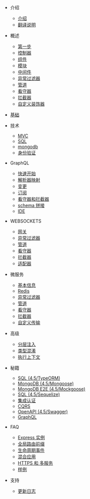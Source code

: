 - 介绍
  - [介绍](4.5/introduction.md)
  - [翻译说明](4.5/about.md)

- 概述
  - [第一步](4.5/firststeps.md)
  - [控制器](4.5/controllers.md)
  - [组件](4.5/components.md)
  - [模块](4.5/modules.md)
  - [中间件](4.5/middlewares.md)
  - [异常过滤器](4.5/exceptionfilters.md)  
  - [管道](4.5/pipes.md)
  - [看守器](4.5/guards.md)
  - [拦截器](4.5/interceptors.md)
  - [自定义装饰器](4.5/customdecorators.md)

- [基础](4.5/fundamentals?id=依赖注入)

- 技术
  - [MVC](4.5/techniques?id=mvc)
  - [SQL](4.5/techniques?id=sql)
  - [mongodb](4.5/techniques?id=mongodb)
  - [身份验证](4.5/techniques?id=身份验证（Passport）)  

- GraphQL
  - [快速开始](4.5/graphql?id=快速开始)
  - [解析器映射](4.5/graphql?id=解析器映射)
  - [变更](4.5/graphql?id=变更（Mutations）)
  - [订阅](4.5/graphql?id=订阅（Subscriptions）)
  - [看守器和拦截器](4.5/graphql?id=看守器和拦截器)
  - [schema 拼接](4.5/graphql?id=schema-拼接)
  - [IDE](4.5/graphql?id=ide)

- WEBSOCKETS
  - [网关](4.5/websockets?id=gateways)
  - [异常过滤器](4.5/websockets?id=exceptionfilters)
  - [管道](4.5/websockets?id=pipes)
  - [看守器](4.5/websockets?id=guards)
  - [拦截器](4.5/websockets?id=interceptors)
  - [适配器](4.5/websockets?id=adapter)

- 微服务
  - [基本信息](4.5/basics.md)
  - [Redis](4.5/redis.md)
  - [异常过滤器](4.5/exceptionfilters3.md)
  - [管道](4.5/pipes3.md)
  - [看守器](4.5/guards3.md)
  - [拦截器](4.5/interceptors3.md)
  - [自定义传输](4.5/customtransport.md)

- 高级
  - [分层注入](4.5/hierarchicalinjector.md)
  - [类型混淆](4.5/mixinclass.md)
  - [执行上下文](4.5/executioncontext.md)

- 秘籍
  - [SQL (4.5/TypeORM)](4.5/SQLT.md)
  - [MongoDB (4.5/Mongoose)](4.5/mongodb.md)
  - [MongoDB E2E (4.5/Mockgoose)](4.5/mongodbe2e.md)
  - [SQL (4.5/Sequelize)](4.5/sqls.md)
  - [集成认证](4.5/passportintegration.md)
  - [CQRS](4.5/cors.md)
  - [OpenAPI (4.5/Swagger)](4.5/openapi.md)
  - [GraphQL](4.5/graphql.md)

- FAQ
  - [Express 实例](4.5/expressinstance.md)
  - [全局路由前缀](4.5/globalroutePrefix.md)
  - [生命周期事件](4.5/lifecycleevents.md)
  - [混合应用](4.5/hybridapplication.md)
  - [HTTPS 和 多服务](4.5/httpsmultipleservers.md)
  - [样例](4.5/examples.md)


- 支持
  - [更新日志](4.5/changelog.md)